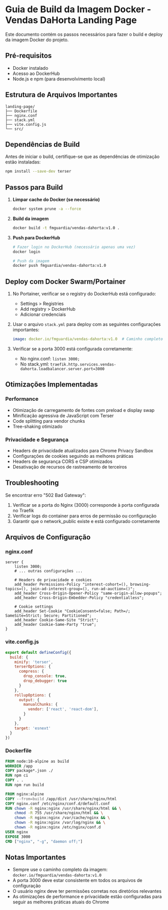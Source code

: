 # Guia de Build da Imagem Docker - Vendas DaHorta Landing Page

Este documento contém os passos necessários para fazer o build e deploy da imagem Docker do projeto.

## Pré-requisitos

- Docker instalado
- Acesso ao DockerHub
- Node.js e npm (para desenvolvimento local)

## Estrutura de Arquivos Importantes

```
landing-page/
├── Dockerfile
├── nginx.conf
├── stack.yml
├── vite.config.js
└── src/
```

## Dependências de Build

Antes de iniciar o build, certifique-se que as dependências de otimização estão instaladas:

```bash
npm install --save-dev terser
```

## Passos para Build

1. **Limpar cache do Docker (se necessário)**
   ```bash
   docker system prune -a --force
   ```

2. **Build da imagem**
   ```bash
   docker build -t fmguardia/vendas-dahorta:v1.0 .
   ```

3. **Push para DockerHub**
   ```bash
   # Fazer login no DockerHub (necessário apenas uma vez)
   docker login

   # Push da imagem
   docker push fmguardia/vendas-dahorta:v1.0
   ```

## Deploy com Docker Swarm/Portainer

1. No Portainer, verificar se o registry do DockerHub está configurado:
   - Settings > Registries
   - Add registry > DockerHub
   - Adicionar credenciais

2. Usar o arquivo `stack.yml` para deploy com as seguintes configurações importantes:
   ```yaml
   image: docker.io/fmguardia/vendas-dahorta:v1.0  # Caminho completo da imagem
   ```

3. Verificar se a porta 3000 está configurada corretamente:
   - No nginx.conf: `listen 3000;`
   - No stack.yml: `traefik.http.services.vendas-dahorta.loadbalancer.server.port=3000`

## Otimizações Implementadas

### Performance
- Otimização de carregamento de fontes com preload e display swap
- Minificação agressiva de JavaScript com Terser
- Code splitting para vendor chunks
- Tree-shaking otimizado

### Privacidade e Segurança
- Headers de privacidade atualizados para Chrome Privacy Sandbox
- Configurações de cookies seguindo as melhores práticas
- Headers de segurança CORS e CSP otimizados
- Desativação de recursos de rastreamento de terceiros

## Troubleshooting

Se encontrar erro "502 Bad Gateway":
1. Verificar se a porta do Nginx (3000) corresponde à porta configurada no Traefik
2. Verificar logs do container para erros de permissão ou configuração
3. Garantir que o network_public existe e está configurado corretamente

## Arquivos de Configuração

### nginx.conf
```nginx
server {
    listen 3000;
    # ... outras configurações ...
    
    # Headers de privacidade e cookies
    add_header Permissions-Policy "interest-cohort=(), browsing-topics=(), join-ad-interest-group=(), run-ad-auction=()";
    add_header Cross-Origin-Opener-Policy "same-origin-allow-popups";
    add_header Cross-Origin-Embedder-Policy "credentialless";
    
    # Cookie settings
    add_header Set-Cookie "CookieConsent=false; Path=/; SameSite=Strict; Secure; Partitioned";
    add_header Cookie-Same-Site "Strict";
    add_header Cookie-Same-Party "true";
}
```

### vite.config.js
```javascript
export default defineConfig({
  build: {
    minify: 'terser',
    terserOptions: {
      compress: {
        drop_console: true,
        drop_debugger: true
      }
    },
    rollupOptions: {
      output: {
        manualChunks: {
          vendor: ['react', 'react-dom'],
        }
      }
    },
    target: 'esnext'
  }
})
```

### Dockerfile
```dockerfile
FROM node:18-alpine as build
WORKDIR /app
COPY package*.json ./
RUN npm ci
COPY . .
RUN npm run build

FROM nginx:alpine
COPY --from=build /app/dist /usr/share/nginx/html
COPY nginx.conf /etc/nginx/conf.d/default.conf
RUN chown -R nginx:nginx /usr/share/nginx/html && \
    chmod -R 755 /usr/share/nginx/html && \
    chown -R nginx:nginx /var/cache/nginx && \
    chown -R nginx:nginx /var/log/nginx && \
    chown -R nginx:nginx /etc/nginx/conf.d
USER nginx
EXPOSE 3000
CMD ["nginx", "-g", "daemon off;"]
```

## Notas Importantes

- Sempre use o caminho completo da imagem: `docker.io/fmguardia/vendas-dahorta:v1.0`
- A porta 3000 deve estar consistente em todos os arquivos de configuração
- O usuário nginx deve ter permissões corretas nos diretórios relevantes
- As otimizações de performance e privacidade estão configuradas para seguir as melhores práticas atuais do Chrome
